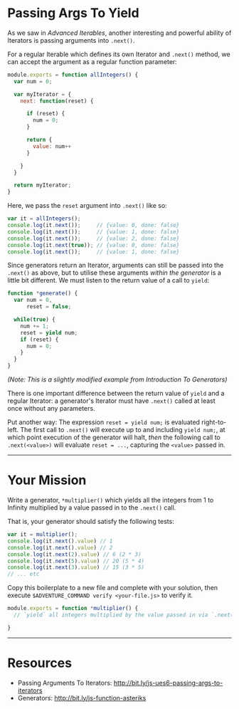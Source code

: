 # Passing Args To Yield

As we saw in _Advanced Iterables_, another interesting and powerful ability of
Iterators is passing arguments into `.next()`.

For a regular Iterable which defines its own Iterator and `.next()` method, we
can accept the argument as a regular function parameter:

```js
module.exports = function allIntegers() {
  var num = 0;

  var myIterator = {
    next: function(reset) {

      if (reset) {
        num = 0;
      }

      return {
        value: num++
      }

    }
  }

  return myIterator;
}
```

Here, we pass the `reset` argument into `.next()` like so:

```js
var it = allIntegers();
console.log(it.next());     // {value: 0, done: false}
console.log(it.next());     // {value: 1, done: false}
console.log(it.next());     // {value: 2, done: false}
console.log(it.next(true)); // {value: 0, done: false}
console.log(it.next());     // {value: 1, done: false}
```

Since generators return an Iterator, arguments can still be passed into the
`.next()` as above, but to utilise these arguments _within the generator_ is a
little bit different. We must listen to the return value of a call to `yield`:

```js
function *generate() {
  var num = 0,
      reset = false;

  while(true) {
    num += 1;
    reset = yield num;
    if (reset) {
      num = 0;
    }
  }
}
```

_(Note: This is a slightly modified example from Introduction To Generators)_

There is one important difference between the return value of `yield` and a
regular Iterator: a generator's Iterator must have `.next()` called at least
once without any parameters.

Put another way: The expression `reset = yield num;` is evaluated right-to-left.
The first call to `.next()` will execute up to and including `yield num;`, at
which point execution of the generator will halt, _then_ the following call to
`.next(<value>)` will evaluate `reset = ...`, capturing the `<value>` passed in.

----

# Your Mission

Write a generator, `*multiplier()` which yields all the integers from 1 to
Infinity multiplied by a value passed in to the `.next()` call.

That is, your generator should satisfy the following tests:

```js
var it = multiplier();
console.log(it.next().value) // 1
console.log(it.next().value) // 2
console.log(it.next(2).value) // 6 (2 * 3)
console.log(it.next(5).value) // 20 (5 * 4)
console.log(it.next(3).value) // 15 (3 * 5)
// ... etc
```

Copy this boilerplate to a new file and complete with your solution, then
execute `$ADVENTURE_COMMAND verify <your-file.js>` to verify it.

```js
module.exports = function *multiplier() {
  // `yield` all integers multiplied by the value passed in via `.next()`

}
```

----

# Resources

 * Passing Arguments To Iterators: http://bit.ly/js-ues6-passing-args-to-iterators
 * Generators: http://bit.ly/js-function-asteriks
